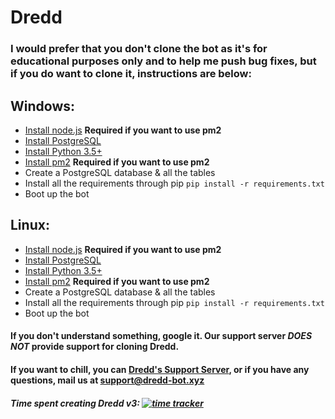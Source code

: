 # Dredd
### I would prefer that you don't clone the bot as it's for educational purposes only and to help me push bug fixes, but if you do want to clone it, instructions are below:

## Windows:

- [Install node.js](https://nodejs.org/en/download/) **Required if you want to use pm2**
- [Install PostgreSQL](https://www.postgresql.org/download/windows/)
- [Install Python 3.5+](https://www.python.org/downloads/)
- [Install pm2](https://pm2.keymetrics.io/docs/usage/quick-start/) **Required if you want to use pm2**
- Create a PostgreSQL database & all the tables
- Install all the requirements through pip `pip install -r requirements.txt`
- Boot up the bot

## Linux:

- [Install node.js](https://nodejs.org/en/download/package-manager/#debian-and-ubuntu-based-linux-distributions) **Required if you want to use pm2**
- [Install PostgreSQL](https://www.postgresql.org/download/linux/)
- [Install Python 3.5+](https://opensource.com/article/20/4/install-python-linux)
- [Install pm2](https://pm2.keymetrics.io/docs/usage/quick-start/) **Required if you want to use pm2**
- Create a PostgreSQL database & all the tables
- Install all the requirements through pip `pip install -r requirements.txt`
- Boot up the bot

#### **If you don't understand something, google it. Our support server _DOES NOT_ provide support for cloning Dredd.**

#### If you want to chill, you can [Dredd's Support Server](https://dredd-bot.xyz/support), or if you have any questions, mail us at [support@dredd-bot.xyz](mailto:support@dredd-bot.xyz)

##### Time spent creating Dredd v3: [![time tracker](https://wakatime.com/badge/github/dredd-bot/Dredd.svg)](https://wakatime.com/badge/github/dredd-bot/Dredd.svg)
